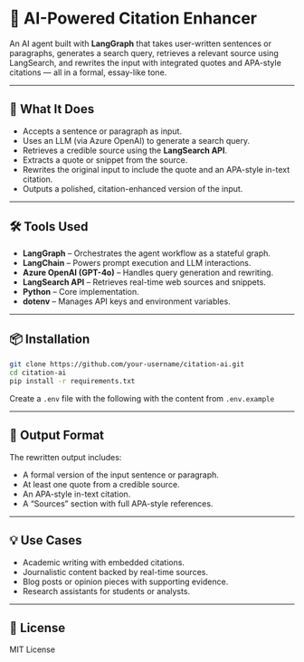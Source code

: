 # 🧠 AI-Powered Citation Enhancer

An AI agent built with **LangGraph** that takes user-written sentences or paragraphs, generates a search query, retrieves a relevant source using LangSearch, and rewrites the input with integrated quotes and APA-style citations — all in a formal, essay-like tone.

---

## 🚀 What It Does

- Accepts a sentence or paragraph as input.
- Uses an LLM (via Azure OpenAI) to generate a search query.
- Retrieves a credible source using the **LangSearch API**.
- Extracts a quote or snippet from the source.
- Rewrites the original input to include the quote and an APA-style in-text citation.
- Outputs a polished, citation-enhanced version of the input.

---

## 🛠️ Tools Used

- **LangGraph** – Orchestrates the agent workflow as a stateful graph.
- **LangChain** – Powers prompt execution and LLM interactions.
- **Azure OpenAI (GPT-4o)** – Handles query generation and rewriting.
- **LangSearch API** – Retrieves real-time web sources and snippets.
- **Python** – Core implementation.
- **dotenv** – Manages API keys and environment variables.

---

## 📦 Installation

```bash
git clone https://github.com/your-username/citation-ai.git
cd citation-ai
pip install -r requirements.txt
```

Create a `.env` file with the following with the content from `.env.example`

---

## 📄 Output Format

The rewritten output includes:
- A formal version of the input sentence or paragraph.
- At least one quote from a credible source.
- An APA-style in-text citation.
- A “Sources” section with full APA-style references.

---

## 💡 Use Cases

- Academic writing with embedded citations.
- Journalistic content backed by real-time sources.
- Blog posts or opinion pieces with supporting evidence.
- Research assistants for students or analysts.

---

## 📄 License

MIT License
